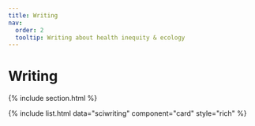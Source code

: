 ```yaml
---
title: Writing
nav:
  order: 2
  tooltip: Writing about health inequity & ecology
---
```


# <i class="fa-sharp fa-solid fa-pen-nib"></i>Writing
{% include section.html %}

{%
  include list.html
  data="sciwriting"
  component="card"
  style="rich"
%}